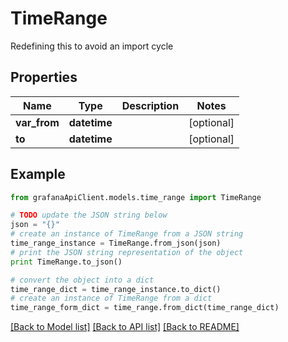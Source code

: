 # TimeRange

Redefining this to avoid an import cycle

## Properties
Name | Type | Description | Notes
------------ | ------------- | ------------- | -------------
**var_from** | **datetime** |  | [optional] 
**to** | **datetime** |  | [optional] 

## Example

```python
from grafanaApiClient.models.time_range import TimeRange

# TODO update the JSON string below
json = "{}"
# create an instance of TimeRange from a JSON string
time_range_instance = TimeRange.from_json(json)
# print the JSON string representation of the object
print TimeRange.to_json()

# convert the object into a dict
time_range_dict = time_range_instance.to_dict()
# create an instance of TimeRange from a dict
time_range_form_dict = time_range.from_dict(time_range_dict)
```
[[Back to Model list]](../README.md#documentation-for-models) [[Back to API list]](../README.md#documentation-for-api-endpoints) [[Back to README]](../README.md)


